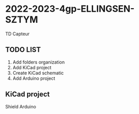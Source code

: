 # 2022-2023-4gp-ELLINGSEN-SZTYM

TD Capteur

## TODO LIST

1. Add folders organization
2. Add KiCad project
3. Create KiCad schematic
4. Add Arduino project

## KiCad project

Shield Arduino

